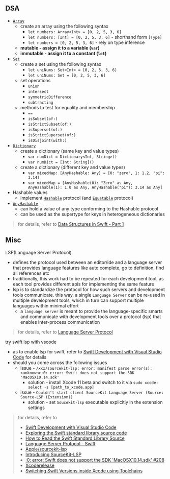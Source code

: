 ## DSA

* [`Array`](https://github.com/apple/swift/blob/swift-5.1-branch/stdlib/public/core/Array.swift)
    * create an array using the following syntax
        * `let numbers: Array<Int> = [0, 2, 5, 3, 6]`
        * `let numbers: [Int] = [0, 2, 5, 3, 6]` - shorthand form `[Type]`
        * `let numbers = [0, 2, 5, 3, 6]` - rely on type inference
    * **mutable - assign it to a variable (`var`)**
    * **immutable - assign it to a constant (`let`)**
* [`Set`](https://github.com/apple/swift/blob/swift-5.1-branch/stdlib/public/core/Set.swift)
    * create a set using the following syntax
        * `let uniNums: Set<Int> = [0, 2, 5, 3, 6]`
        * `let uniNums: Set = [0, 2, 5, 3, 6]`
    * set operations
        * `union`
        * `intersect`
        * `symmetricDifference`
        * `subtracting`
    * methods to test for equality and membership
        * `==`
        * `isSubset(of:)`
        * `isStrictSubset(of:)`
        * `isSuperset(of:)`
        * `isStrictSuperset(of:)`
        * `isDisjoint(with:)`
* [`Dictionary`](https://github.com/apple/swift/blob/swift-5.1-branch/stdlib/public/core/Dictionary.swift)
    * create a dictionary (same key and value types)
        * `var numDict = Dictionary<Int, String>()`
        * `var numDict = [Int: String]()`
    * create a dictionary (different key and value types)
        * `var mixedMap: [AnyHashable: Any] = [0: "zero", 1: 1.2, "pi": 3.14]`
        * `var mixedMap = [AnyHashable(0): "Zero" as Any, AnyHashable(1): 1.0 as Any, AnyHashable("pi"): 3.14 as Any]`
* Hashable values
    * implement [`Hashable`](https://github.com/apple/swift/blob/swift-5.1-branch/stdlib/public/core/Hashable.swift) protocol (and [`Equatable`](https://github.com/apple/swift/blob/swift-5.1-branch/stdlib/public/core/Equatable.swift) protocol)
* [`AnyHashable`](https://github.com/apple/swift/blob/swift-5.1-branch/stdlib/public/core/AnyHashable.swift)
    * can hold a value of any type conforming to the Hashable protocol
    * can be used as the supertype for keys in heterogeneous dictionaries

> for details, refer to [Data Structures in Swift - Part 1](https://www.pluralsight.com/guides/data-structures-in-swift-part-1)

## Misc

LSP(Language Server Protocol)
* defines the protocol used between an editor/ide and a language server that provides language features like auto complete, go to definition, find all references etc
* traditionally, this work had to be repeated for each development tool, as each tool provides different apis for implementing the same feature
* lsp is to standardize the protocol for how such servers and development tools communicate. this way, a single `Language Server` can be re-used in multiple development tools, which in turn can support multiple languages within minimal effort
    * a `language server` is meant to provide the language-specific smarts and communicate with development tools over a protocol (lsp) that enables inter-process communication

> for details, refer to [Language Server Protocol](https://microsoft.github.io/language-server-protocol/)

try swift lsp with vscode
* as to enable lsp for swift, refer to [Swift Development with Visual Studio Code](https://nshipster.com/vscode/) for details
* should you come across the following issues
    * issue - `/xxx/sourcekit-lsp: error: manifest parse error(s):
<unknown>:0: error: Swift does not support the SDK 'MacOSX10.14.sdk'`
        * solution - install Xcode 11 beta and switch to it via `sudo xcode-select -s [path_to_xcode.app]`
    * issue - `Couldn't start client SourceKit Language Server (Source: Source-LSP (Extension))`
        * solution - set `Soucekit-lsp` executable explicitly in the extension settings

> for details, refer to  
> * [Swift Development with Visual Studio Code](https://nshipster.com/vscode/)
> * [Exploring the Swift standard library source code](https://useyourloaf.com/blog/exploring-the-swift-standard-library-source-code/)
> * [How to Read the Swift Standard Library Source](https://oleb.net/blog/2016/10/swift-stdlib-source/)
> * [Language Server Protocol - Swift](https://swift.gg/2019/01/15/nshipster-language-server-protocol/)
> * [Apple/sourcekit-lsp](https://github.com/apple/sourcekit-lsp/tree/swift-5.1-branch)
> * [Introducing SourceKit-LSP](https://forums.swift.org/t/introducing-sourcekit-lsp/17964)
> * [<unknown>:0: error: Swift does not support the SDK 'MacOSX10.14.sdk' #208](https://github.com/tensorflow/swift/issues/208)
> * [Xcoderelease](https://xcodereleases.com/)
> * [Switching Swift Versions inside Xcode using Toolchains](https://shashikantjagtap.net/switching-swift-versions-inside-xcode-using-toolchains/)
